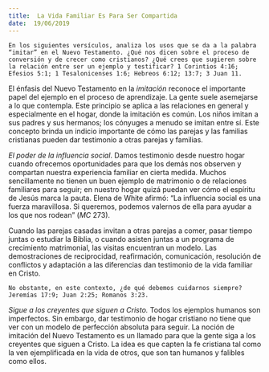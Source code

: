 ```yaml
---
title:  La Vida Familiar Es Para Ser Compartida
date:  19/06/2019
---
```


`En los siguientes versículos, analiza los usos que se da a la palabra “imitar” en el Nuevo Testamento. ¿Qué nos dicen sobre el proceso de conversión y de crecer como cristianos? ¿Qué crees que sugieren sobre la relación entre ser un ejemplo y testificar? 1 Corintios 4:16; Efesios 5:1; 1 Tesalonicenses 1:6; Hebreos 6:12; 13:7; 3 Juan 11.`

El énfasis del Nuevo Testamento en la _imitación_ reconoce el importante papel del ejemplo en el proceso de aprendizaje. La gente suele asemejarse a lo que contempla. Este principio se aplica a las relaciones en general y especialmente en el hogar, donde la imitación es común. Los niños imitan a sus padres y sus hermanos; los cónyuges a menudo se imitan entre sí. Este concepto brinda un indicio importante de cómo las parejas y las familias cristianas pueden dar testimonio a otras parejas y familias.

_El poder de la influencia social_. Damos testimonio desde nuestro hogar cuando ofrecemos oportunidades para que los demás nos observen y compartan nuestra experiencia familiar en cierta medida. Muchos sencillamente no tienen un buen ejemplo de matrimonio o de relaciones familiares para seguir; en nuestro hogar quizá puedan ver cómo el espíritu de Jesús marca la pauta. Elena de White afirmó: “La influencia social es una fuerza maravillosa. Si queremos, podemos valernos de ella para ayudar a los que nos rodean” (_MC_ 273).

Cuando las parejas casadas invitan a otras parejas a comer, pasar tiempo juntas o estudiar la Biblia, o cuando asisten juntas a un programa de crecimiento matrimonial, las visitas encuentran un modelo. Las demostraciones de reciprocidad, reafirmación, comunicación, resolución de conflictos y adaptación a las diferencias dan testimonio de la vida familiar en Cristo.

`No obstante, en este contexto, ¿de qué debemos cuidarnos siempre? Jeremías 17:9; Juan 2:25; Romanos 3:23.`

_Sigue a los creyentes que siguen a Cristo._ Todos los ejemplos humanos son imperfectos. Sin embargo, dar testimonio de hogar cristiano no tiene que ver con un modelo de perfección absoluta para seguir. La noción de imitación del Nuevo Testamento es un llamado para que la gente siga a los creyentes que siguen a Cristo. La idea es que capten la fe cristiana tal como la ven ejemplificada en la vida de otros, que son tan humanos y falibles como ellos.